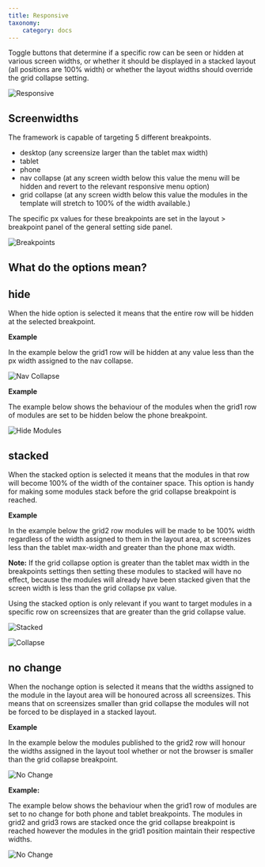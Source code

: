 ```yaml
---
title: Responsive
taxonomy:
    category: docs
---
```


Toggle buttons that determine if a specific row can be seen or hidden at various screen widths, or whether it should be displayed in a stacked layout (all positions are 100% width) or whether the layout widths should override the grid collapse setting.

![Responsive](responsive.png)


## Screenwidths

The framework is capable of targeting 5 different breakpoints.

- desktop (any screensize larger than the tablet max width)
- tablet
- phone
- nav collapse (at any screen width below this value the menu will be hidden and revert to the relevant responsive menu option)
- grid collapse (at any screen width below this value the modules in the template will stretch to 100% of the width available.)

The specific px values for these breakpoints are set in the layout > breakpoint panel of the general setting side panel.

![Breakpoints](breakpoints.png)

## What do the options mean?

## hide

When the hide option is selected it means that the entire row will be hidden at the selected breakpoint.

**Example**

In the example below the grid1 row will be hidden at any value less than the px width assigned to the nav collapse.

![Nav Collapse](nav-collapse-hide.png)

**Example**

The example below shows the behaviour of the modules when the grid1 row of modules are set to be hidden below the phone breakpoint.

![Hide Modules](hide-modules.gif)

## stacked

When the stacked option is selected it means that the modules in that row will become 100% of the width of the container space. This option is handy for making some modules stack before the grid collapse breakpoint is reached. 

**Example**

In the example below the grid2 row modules will be made to be 100% width regardless of the width assigned to them in the layout area, at screensizes less than the tablet max-width and greater than the phone max width.

**Note:** If the grid collapse option is greater than the tablet max width in the breakpoints settings then setting these modules to stacked will have no effect, because the modules will already have been stacked given that the screen width is less than the grid collapse px value. 

Using the stacked option is only relevant if you want to target modules in a specific row on screensizes that are greater than the grid collapse value.

![Stacked](stacked-example.png)

![Collapse](collapse-modules.gif)



## no change

When the nochange option is selected it means that the widths assigned to the module in the layout area will be honoured across all screensizes. This means that on screensizes smaller than grid collapse the modules will not be forced to be displayed in a stacked layout.

**Example**

In the example below the modules published to the grid2 row will honour the widths assigned in the layout tool whether or not the browser is smaller than the grid collapse breakpoint.

![No Change](nochange.png)

**Example:**

The example below shows the behaviour when the grid1 row of modules are set to no change for both phone and tablet breakpoints. The modules in grid2 and grid3 rows are stacked once the grid collapse breakpoint is reached however the modules in the grid1 position maintain their respective widths.

![No Change](no-change.gif)